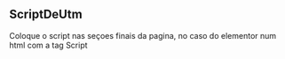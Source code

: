 ## ScriptDeUtm
  Coloque o script nas seçoes finais da pagina, no caso do elementor num html com a tag Script
